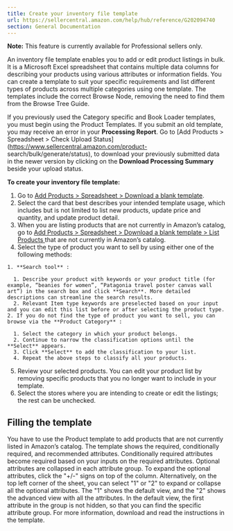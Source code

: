 ```yaml
---
title: Create your inventory file template
url: https://sellercentral.amazon.com/help/hub/reference/G202094740
section: General Documentation
---
```


**Note:** This feature is currently available for Professional sellers only.

An inventory file template enables you to add or edit product listings in
bulk. It is a Microsoft Excel spreadsheet that contains multiple data columns
for describing your products using various attributes or information fields.
You can create a template to suit your specific requirements and list
different types of products across multiple categories using one template. The
templates include the correct Browse Node, removing the need to find them from
the Browse Tree Guide.

If you previously used the Category specific and Book Loader templates, you
must begin using the Product Templates. If you submit an old template, you may
receive an error in your **Processing Report**. Go to [Add Products >
Spreadsheet > Check Upload
Status](https://www.sellercentral.amazon.com/product-
search/bulk/generate/status), to download your previously submitted data in
the newer version by clicking on the **Download Processing Summary** beside
your upload status.

**To create your inventory file template:**  

  1. Go to [Add Products > Spreadsheet > Download a blank template](/product-search/bulk/generate).
  2. Select the card that best describes your intended template usage, which includes but is not limited to list new products, update price and quantity, and update product detail.
  3. When you are listing products that are not currently in Amazon’s catalog, go to [Add Products > Spreadsheet > Download a blank template > List Products ](/product-search/bulk/generate/add-product) that are not currently in Amazon’s catalog.
  4. Select the type of product you want to sell by using either one of the following methods:   

    1. **Search tool** :   

      1. Describe your product with keywords or your product title (for example, “beanies for women”, “Patagonia travel poster canvas wall art”) in the search box and click **Search**. More detailed descriptions can streamline the search results.
      2. Relevant Item type keywords are preselected based on your input and you can edit this list before or after selecting the product type.
    2. If you do not find the type of product you want to sell, you can browse via the **Product Category** :   

      1. Select the category in which your product belongs.
      2. Continue to narrow the classification options until the **Select** appears.
      3. Click **Select** to add the classification to your list.
      4. Repeat the above steps to classify all your products.
  5. Review your selected products. You can edit your product list by removing specific products that you no longer want to include in your template.
  6. Select the stores where you are intending to create or edit the listings; the rest can be unchecked.

## Filling the template

You have to use the Product template to add products that are not currently
listed in Amazon’s catalog. The template shows the required, conditionally
required, and recommended attributes. Conditionally required attributes become
required based on your inputs on the required attributes. Optional attributes
are collapsed in each attribute group. To expand the optional attributes,
click the "+/-" signs on top of the column. Alternatively, on the top left
corner of the sheet, you can select "1" or "2" to expand or collapse all the
optional attributes. The "1" shows the default view, and the "2" shows the
advanced view with all the attributes. In the default view, the first
attribute in the group is not hidden, so that you can find the specific
attribute group. For more information, download and read the instructions in
the template.

